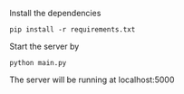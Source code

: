 Install the dependencies

```pip install -r requirements.txt```

Start the server by

```python main.py```

The server will be running at localhost:5000
